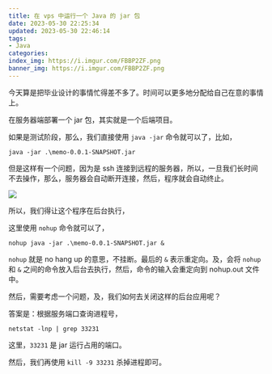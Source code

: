 ```yaml
---
title: 在 vps 中运行一个 Java 的 jar 包
date: 2023-05-30 22:25:34
updated: 2023-05-30 22:46:14
tags:
- Java
categories:
index_img: https://i.imgur.com/FBBP2ZF.png
banner_img: https://i.imgur.com/FBBP2ZF.png
---
```


今天算是把毕业设计的事情忙得差不多了。时间可以更多地分配给自己在意的事情上。

在服务器端部署一个 jar 包，其实就是一个后端项目。

如果是测试阶段，那么，我们直接使用 `java -jar` 命令就可以了，比如，

```shell
java -jar .\memo-0.0.1-SNAPSHOT.jar
```

但是这样有一个问题，因为是 ssh 连接到远程的服务器，所以，一旦我们长时间不去操作，那么，服务器会自动断开连接，然后，程序就会自动终止。

![](https://i.imgur.com/QIGlNW1.png)

所以，我们得让这个程序在后台执行，

这里使用 `nohup` 命令就可以了，

```shell
nohup java -jar .\memo-0.0.1-SNAPSHOT.jar &
```

`nohup` 就是 no hang up 的意思，不挂断。最后的 `&` 表示重定向。及，会将 `nohup` 和 `&` 之间的命令放入后台去执行，然后，命令的输入会重定向到 nohup.out 文件中。

然后，需要考虑一个问题，及，我们如何去关闭这样的后台应用呢？

答案是：根据服务端口查询进程号，

```shell
netstat -lnp | grep 33231
```

这里，`33231` 是 jar 运行占用的端口。

然后，我们再使用 `kill -9 33231` 杀掉进程即可。

